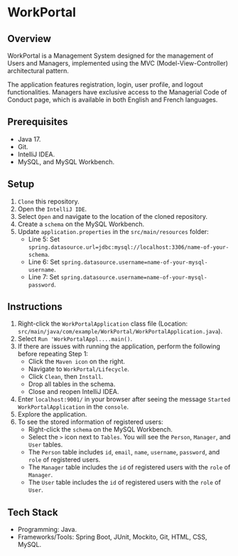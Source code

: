 # WorkPortal
## Overview
WorkPortal is a Management System designed for the management of Users and Managers, implemented using the MVC (Model-View-Controller) architectural pattern.

The application features registration, login, user profile, and logout functionalities.
Managers have exclusive access to the Managerial Code of Conduct page, which is available in both English and French languages.

## Prerequisites
- Java 17.
- Git.
- IntelliJ IDEA.
- MySQL, and MySQL Workbench.

## Setup
1. `Clone` this repository.
2. Open the `IntelliJ IDE`.
3. Select `Open` and navigate to the location of the cloned repository.
4. Create a `schema` on the MySQL Workbench.
5. Update `application.properties` in the `src/main/resources` folder:
   - Line 5: Set `spring.datasource.url=jdbc:mysql://localhost:3306/name-of-your-schema`.
   - Line 6: Set `spring.datasource.username=name-of-your-mysql-username`.
   - Line 7: Set `spring.datasource.username=name-of-your-mysql-password`.

## Instructions
1. Right-click the `WorkPortalApplication` class file (Location: `src/main/java/com/example/WorkPortal/WorkPortalApplication.java`).
2. Select `Run 'WorkPortalAppl....main()`.
3. If there are issues with running the application, perform the following before repeating Step 1:
   - Click the `Maven icon` on the right.
   - Navigate to `WorkPortal/Lifecycle`.
   - Click `Clean`, then `Install`.
   - Drop all tables in the schema.
   - Close and reopen IntelliJ IDEA.
4. Enter `localhost:9001/` in your browser after seeing the message `Started WorkPortalApplication` in the `console`.
5. Explore the application.
6. To see the stored information of registered users:
   - Right-click the `schema` on the MySQL Workbench.
   - Select the `>` icon next to `Tables`. You will see the `Person`, `Manager`, and `User` tables.
   - The `Person` table includes `id`, `email`, `name`, `username`, `password`, and `role` of registered users.
   - The `Manager` table includes the `id` of registered users with the `role` of `Manager`.
   - The `User` table includes the `id` of registered users with the `role` of `User`.

## Tech Stack
- Programming: Java.
- Frameworks/Tools: Spring Boot, JUnit, Mockito, Git, HTML, CSS, MySQL.
